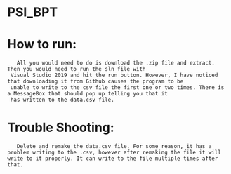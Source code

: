 # PSI_BPT
#
#
#    How to run:
       All you would need to do is download the .zip file and extract. Then you would need to run the sln file with
     Visual Studio 2019 and hit the run button. However, I have noticed that downloading it from Github causes the program to be 
     unable to write to the csv file the first one or two times. There is a MessageBox that should pop up telling you that it 
     has written to the data.csv file.

#    Trouble Shooting:
       Delete and remake the data.csv file. For some reason, it has a problem writing to the .csv, however after remaking the file it will      write to it properly. It can write to the file multiple times after that. 
